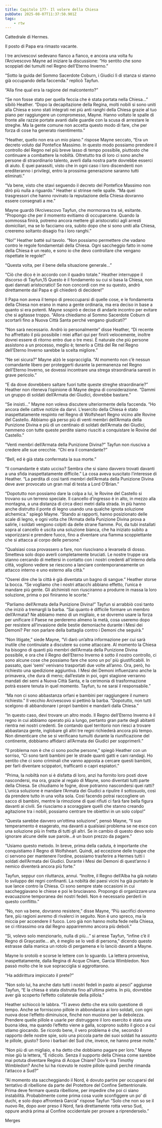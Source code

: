 ```yaml
---
title: Capitolo 177- Il volere della Chiesa
pubDate: 2025-08-07T11:37:50.901Z
tags:
    - rtw
---
```



Cattedrale di Hermes.


Il posto di Papa era rimasto vacante.


I tre arcivescovi sedevano fianco a fianco, e ancora una volta fu l’Arcivescovo Mayne ad iniziare la discussione: “Ho sentito che sono scoppiati dei tumulti nel Regno dell'Eterno Inverno.”


“Sotto la guida del Sommo Sacerdote Coburn, i Giudici lì di stanza si stanno già occupando della faccenda.” replicò Tayfun.


“Alla fine qual era la ragione del malcontento?”


“Se non fosse stato per quella feccia che è stata portata nella Chiesa…” sibilò Heather. “Dopo la decapitazione della Regina, molti nobili si sono uniti alla Chiesa e sono stati integrati nei più anti ranghi della Chiesa grazie al tuo piano per raggiungere un compromesso, Mayne. Hanno voltato le spalle di fronte alle razzie portate avanti dalle guardie con la scusa di arrestare le streghe. Ma la gente comune non accetta questo modo di fare, che per forza di cose ha generato risentimento.”


“Heather, quello non era un mio piano.” rispose Mayne seccato, “Era un decreto voluto dal Pontefice Massimo. In questo modo possiamo prendere il controllo del Regno nel più breve lasso di tempo possibile, piuttosto che continuare a combattere la nobiltà. Oltretutto tra di loro ci sono anche persone di straordinario talento, averli dalla nostra parte dovrebbe esserci di aiuto. E quei parassiti, visto che in ogni caso i loro discendenti non erediteranno i privilegi, entro la prossima generazione saranno tutti eliminati.”


“Va bene, visto che stavi seguendo il decreto del Pontefice Massimo non dirò più nulla a riguardo.” Heather si strinse nelle spalle. “Ma quei trasgressori che hanno rovinato la reputazione della Chiesa dovranno essere consegnati a me.”


Mayne guardò l’Arcivescovo Tayfun, che mormorava tra sé, esitante. “Propongo che per il momento evitiamo di occuparcene. Quando la sommossa finirà, potremo ancora mettere gli aristocratici agli arresti domiciliari, ma se lo facciamo ora, subito dopo che si sono uniti alla Chiesa, creeremo soltanto disagio fra i loro ranghi.”


“No!” Heather batté sul tavolo. “Non possiamo permettere che vadano contro le regole fondamentali della Chiesa. Ogni saccheggio fatto in nome della Chiesa è un reato, e sono io che devo controllare che vengano rispettate le regole!”


“Questa volta, per il bene della situazione generale…”


“Ciò che dico è in accordo con il quadro totale.” Heather interruppe il discorso di Tayfun,15 Questo è il fondamento su cui si basa la Chiesa, non quei dannati aristocratici! Se non concordi con me su questo, andrò direttamente dal Papa e gli chiederò di decidere!”


Il Papa non aveva il tempo di preoccuparsi di quelle cose, e le fondamenta della Chiesa non erano in mano a gente ordinaria, ma era deciso in base a quanto si era potenti. Mayne sospirò e decise di andarle incontro per evitare che si agitasse troppo. “Allora chiediamo al Sommo Sacerdote Coburn di scortarli fino a Nuova Città Santa perché vengano giudicati?”


“Non sarà necessario. Andrò io personalmente” disse Heather, “Di recente ho affrettato il più possibile i miei affari qui per finirli  velocemente, inoltre dovrei essere di ritorno entro due o tre mesi. È naturale che più persone assistono a un processo, meglio è; tenerlo a Città del Re nel Regno dell’Eterno Inverno sarebbe la scelta migliore.”


“Ne sei sicura?” Mayne alzò le sopracciglia. “Al momento non c’è nessun comandante libero per proteggerti durante la permanenza nel Regno dell’Eterno Inverno, se dovessi incontrare una strega straordinaria saresti in grave pericolo.”


“E da dove dovrebbero saltare fuori tutte queste streghe straordinarie?” Heather non riteneva l’opinione di Mayne degna di considerazione. “Dammi un gruppo di soldati dell’Armata dei Giudici, dovrebbe bastare.”


“Se insisti…” Mayne non voleva discutere ulteriormente della faccenda. “Ho ancora delle cattive notizie da darvi. L’esercito della Chiesa è stato inaspettatamente respinto nel Regno di Wolfsheart Regno vicino alle Rovine del Castello. Abbiamo già perso più di venti membri dell’Armata della Punizione Divina e più di un centinaio di soldati dell’Armata dei Giudici, nemmeno con tutte queste perdite siamo riusciti a conquistare le Rovine del Castello.”


“Venti membri dell’Armata della Punizione Divina?” Tayfun non riusciva a credere alle sue orecchie. “Chi era il comandante?”


“Bell, ed è già stata confermata la sua morte.”


“Il comandante è stato ucciso? Sembra che si siano davvero trovati davanti a una sfida inaspettatamente difficile.” La cosa aveva suscitato l’interesse di Heather. “La perdita di così tanti membri dell’Armata della Punizione Divina deve aver provocato un gran mal di testa a Lord O’Brian.”


“Dopotutto non possiamo dare la colpa a lui, le Rovine del Castello si trovano su un terreno speciale. Il cancello d’ingresso è in alto, in mezzo alla montagna, a una distanza di circa dieci metri dalla strada. In più hanno anche distrutto il ponte di legno usando una qualche ignota soluzione alchemica.” spiegò Mayne. “Stando ai rapporti, hanno posizionato delle scale di legno, e ogni volta che l’Armata della Punizione Divina prova a salirle, i soldati vengono colpiti da delle strane fiamme.  Poi, da tubi installati sopra al cancello è uscita una soluzione bianca, che ha iniziato subito a vaporizzarsi e prendere fuoco, fino a diventare una fiamma scoppiettante che si attacca al corpo delle persone.”


“Qualsiasi cosa provassero a fare, non riuscivano a levarsela di dosso. Smetteva solo dopo averli completamente bruciati. Le nostre truppe ora stanno cercando di mettersi in contatto con i nostri credenti all’interno della città, vogliono vedere se riescono a lanciare contemporaneamente un attacco interno e uno esterno alla città.”


“Oserei dire che la città è già diventata un bagno di sangue.” Heather storse la bocca. “Se vogliamo che i nostri attacchi abbiano effetto, l’unica è mandare più gente. Gli alchimisti non riusciranno a produrre in massa la loro soluzione, prima o poi finiranno le scorte.”


“Parliamo dell’Armata della Punizione Divina!” Tayfun si arrabbiò così tanto che iniziò a tremargli la barba. “Sai quanto è difficile formare un membro dell’Armata? Ne abbiamo meno di un migliaio, e se dovremo usare la forza per unificare il Paese ne perderemo almeno la metà, cosa useremo dopo per resistere all’invasione delle bestie demoniache durante i Mesi dei Demoni? Per non parlare della battaglia contro i Demoni che seguirà.”


“Non litigate,” siede Mayne, “Vi darò un’altra informazione per cui sarà inutile che continuiate a discutere su come attaccare. Al momento la Chiesa ha bisogno di quanti più membri dell’Armata della Punizione Divina possibile, e ora che il Regno dell’Eterno Inverno è sotto il nostro controllo, ci sono alcune cose che possiamo fare che sono un po’ più giustificabili. In passato, quei ‘semi’ venivano trasportati due volte all’anno. Ora, però, ho richiesto una spedizione aggiuntiva. I Mesi dei Demoni influenzano anche la primavera, che dura di meno; dall’estate in poi, ogni stagione verranno mandati dei semi a Nuova Città Santa, e la cerimonia di trasformazione potrà essere tenuta in quel momento. Tayfun, tu ne sarai il responsabile.”


“Ma non ci sono abbastanza orfani e bambini per raggiungere il numero richiesto.” Il vecchio Arcivescovo si pettinò la barba. “Dopotutto, non tutti scelgono di abbandonare i propri bambini e mandarli dalla Chiesa.”


“In questo caso, devi trovare un altro modo. Il Regno dell’Eterno Inverno è il regno in cui abbiamo operato più a lungo, pertanto gran parte degli abitanti rientra nei nostri credenti. Se contando quel territorio non riesci a trovare abbastanza gente, inglobare gli altri tre regni richiederà ancora più tempo. Non dimenticare che se si verificano tumulti durante la riunificazione del continente, dobbiamo affidarci all’Armata dei Giudici per sopprimerli.”


“Il problema non è che ci sono poche persone,” spiegò Heather con un sorriso, “Ci sono tanti bambini per le strade quanti gatti e cani randagi. Ho sentito che ci sono criminali che vanno apposta a cercare questi bambini, per farli diventare scippatori, trafficanti o capri espiatori.”


“Prima, la nobiltà non si è disfatta di loro, anzi ha fornito loro posti dove nascondersi, ma ora, grazie al regalo di Mayne, sono diventati tutti parte della Chiesa. Se chiudiamo le fogne, dove potranno nascondersi quei ratti? L’unica soluzione è mandare l’Armata dei Giudici a ripulire il sottosuolo, così da prendere tutto in una volta sola. Così facendo potrai raccogliere un sacco di bambini, mentre la rimozione di quei rifiuti ci farà fare bella figura davanti ai civili. Se riusciamo a scoraggiare quelli che stanno creando agitazione tra i nobili, possiamo centrare tre obiettivi in un solo colpo!”


“Questa sarebbe davvero un’ottima soluzione”, pensò Mayne, “Il suo temperamento è esagerato, ma davanti a qualsiasi problema se ne esce con una soluzione più in fretta di tutti gli altri. Se in cambio di questo devo solo ignorare alcune delle sue parole…è un buon prezzo da pagare.”


“Usiamo questo metodo. In breve, prima della caduta, è importante che conquistiamo il Regno di Wolfsheart. Quindi, ad eccezione delle truppe che ci servono per mantenere l’ordine, possiamo trasferire a Hermes tutti i soldati dell’Armata dei Giudici. Durante i Mesi dei Demoni di quest’anno il nemico diventerà ancora più forte.”


Tayfun, seppur con riluttanza, annuì. “Inoltre, il Regno dell’Alba ha già notato lo sviluppo dei regni confinanti. La nobiltà dei paesi vicini ha già puntato le sue lance contro la Chiesa. Ci sono sempre state occasioni in cui saccheggiavano le chiese e poi le bruciavano. Propongo di organizzare una evacuazione temporanea dei nostri fedeli. Non è necessario perderli in questo conflitto.”


“No, non va bene, dovranno resistere,” disse Mayne, “Più sacrifici dovremo fare, più ragioni avremo di rivalerci in seguito. Non è uno spreco, ma la miccia per accendere il fuoco. Loro già non hanno molta fede nella Chiesa, se ci ritirassimo ora dal Regno appariremmo ancora più deboli.”


“Sì, volevo solo menzionarlo, nulla di più…” si arrese Tayfun, “infine c’è il Regno di Graycastle… ah, è meglio se lo vedi di persona,” dicendo questo estrasse dalla manica un rotolo di pergamena e lo lanciò davanti a Mayne.


Mayne lo srotolò e scorse le lettere con lo sguardo. La lettera proveniva, inaspettatamente, dalla Regina di Acque Chiare, Garcia Wimbledon. Non passò molto che le sue sopracciglia si aggrottarono.


“Ha addirittura impiccato il prete?”


“Non solo lui, ha anche dato tutti i nostri fedeli in pasto ai pesci” aggiunse Tayfun, “E la chiesa è stata distrutta fino all’ultima pietra. In più, dovrebbe aver già scoperto l’effetto collaterale della pillola.”


Heather schioccò le labbra. “Ti avevo detto che era solo questione di tempo. Anche se forniscono pillole in abbondanza ai loro soldati, con ogni nuova dose l’effetto diminuisce, finché non muoiono per la debolezza. Prendere quelle pillole e usarle per distruggere il loro esercito è stata una buona idea, ma quando l’effetto viene a galla, scoprono subito il gioco a cui stiamo giocando. Se ricordo bene, il vero problema è che, secondo il rapporto delle nostre spie, solo una piccola parte dei suoi soldati ha assunto le pillole, giusto? Sono i barbari del Sud che, invece, ne hanno prese molte.”


“Non più di un migliaio, e ha detto che dobbiamo pagare per loro.” Mayne mise giù la lettera, “È ridicolo. Senza il supporto della Chiesa come sarebbe mai potuta diventare Regina di Acque Chiare? Dov’è ora Timothy Wimbledon? Anche lui ha ricevuto le nostre pillole quindi perché rimanda l’attacco a Sud?”


“Al momento sta saccheggiando il Nord, è dovuto partire per occuparsi del tentativo di ribellione da parte del Protettore del Confine Settentrionale. Prima deve fermare questa ribellione, per impedire che poi ci siano instabilità. Probabilmente come prima cosa vuole sconfiggere un po’ di duchi, e solo dopo affronterà Garcia” rispose Tayfun “Solo che non so se il nuovo Re, dopo aver preso il Nord, farà direttamente rotta verso Sud, oppure andrà prima al Confine occidentale per provare a riprenderselo.”




Merges


                                


                                



